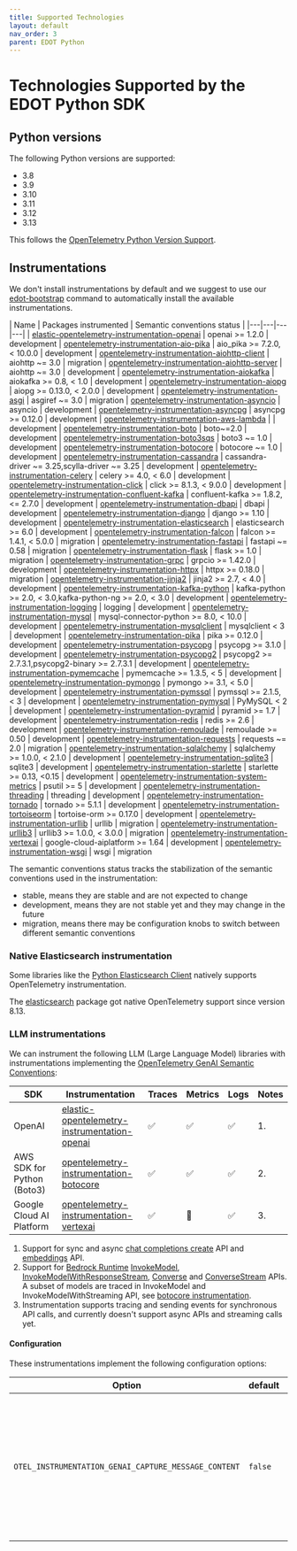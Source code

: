 ```yaml
---
title: Supported Technologies
layout: default
nav_order: 3
parent: EDOT Python
---
```


# Technologies Supported by the EDOT Python SDK

## Python versions

The following Python versions are supported:

 * 3.8
 * 3.9
 * 3.10
 * 3.11
 * 3.12
 * 3.13

This follows the [OpenTelemetry Python Version Support](https://github.com/open-telemetry/opentelemetry-python/?tab=readme-ov-file#python-version-support).

## Instrumentations

We don't install instrumentations by default and we suggest to use our [edot-bootstrap](./setup/index#install-the-available-instrumentation) command to automatically install the available instrumentations.

| Name | Packages instrumented | Semantic conventions status |
|---|---|---|---|
| [elastic-opentelemetry-instrumentation-openai](https://github.com/elastic/elastic-otel-python-instrumentations/blob/main/instrumentation/elastic-opentelemetry-instrumentation-openai) | openai >= 1.2.0 | development
| [opentelemetry-instrumentation-aio-pika](https://github.com/open-telemetry/opentelemetry-python-contrib/tree/main/instrumentation/opentelemetry-instrumentation-aio-pika) | aio_pika >= 7.2.0, < 10.0.0 | development
| [opentelemetry-instrumentation-aiohttp-client](https://github.com/open-telemetry/opentelemetry-python-contrib/tree/main/instrumentation/opentelemetry-instrumentation-aiohttp-client) | aiohttp ~= 3.0 | migration
| [opentelemetry-instrumentation-aiohttp-server](https://github.com/open-telemetry/opentelemetry-python-contrib/tree/main/instrumentation/opentelemetry-instrumentation-aiohttp-server) | aiohttp ~= 3.0 | development
| [opentelemetry-instrumentation-aiokafka](https://github.com/open-telemetry/opentelemetry-python-contrib/tree/main/instrumentation/opentelemetry-instrumentation-aiokafka) | aiokafka >= 0.8, < 1.0 | development
| [opentelemetry-instrumentation-aiopg](https://github.com/open-telemetry/opentelemetry-python-contrib/tree/main/instrumentation/opentelemetry-instrumentation-aiopg) | aiopg >= 0.13.0, < 2.0.0 | development
| [opentelemetry-instrumentation-asgi](https://github.com/open-telemetry/opentelemetry-python-contrib/tree/main/instrumentation/opentelemetry-instrumentation-asgi) | asgiref ~= 3.0 | migration
| [opentelemetry-instrumentation-asyncio](https://github.com/open-telemetry/opentelemetry-python-contrib/tree/main/instrumentation/opentelemetry-instrumentation-asyncio) | asyncio | development
| [opentelemetry-instrumentation-asyncpg](https://github.com/open-telemetry/opentelemetry-python-contrib/tree/main/instrumentation/opentelemetry-instrumentation-asyncpg) | asyncpg >= 0.12.0 | development
| [opentelemetry-instrumentation-aws-lambda](https://github.com/open-telemetry/opentelemetry-python-contrib/tree/main/instrumentation/opentelemetry-instrumentation-aws-lambda) | | development
| [opentelemetry-instrumentation-boto](https://github.com/open-telemetry/opentelemetry-python-contrib/tree/main/instrumentation/opentelemetry-instrumentation-boto) | boto~=2.0 | development
| [opentelemetry-instrumentation-boto3sqs](https://github.com/open-telemetry/opentelemetry-python-contrib/tree/main/instrumentation/opentelemetry-instrumentation-boto3sqs) | boto3 ~= 1.0 | development
| [opentelemetry-instrumentation-botocore](https://github.com/open-telemetry/opentelemetry-python-contrib/tree/main/instrumentation/opentelemetry-instrumentation-botocore) | botocore ~= 1.0 | development
| [opentelemetry-instrumentation-cassandra](https://github.com/open-telemetry/opentelemetry-python-contrib/tree/main/instrumentation/opentelemetry-instrumentation-cassandra) | cassandra-driver ~= 3.25,scylla-driver ~= 3.25 | development
| [opentelemetry-instrumentation-celery](https://github.com/open-telemetry/opentelemetry-python-contrib/tree/main/instrumentation/opentelemetry-instrumentation-celery) | celery >= 4.0, < 6.0 | development
| [opentelemetry-instrumentation-click](https://github.com/open-telemetry/opentelemetry-python-contrib/tree/main/instrumentation/opentelemetry-instrumentation-click) | click >= 8.1.3, < 9.0.0 | development
| [opentelemetry-instrumentation-confluent-kafka](https://github.com/open-telemetry/opentelemetry-python-contrib/tree/main/instrumentation/opentelemetry-instrumentation-confluent-kafka) | confluent-kafka >= 1.8.2, <= 2.7.0 | development
| [opentelemetry-instrumentation-dbapi](https://github.com/open-telemetry/opentelemetry-python-contrib/tree/main/instrumentation/opentelemetry-instrumentation-dbapi) | dbapi | development
| [opentelemetry-instrumentation-django](https://github.com/open-telemetry/opentelemetry-python-contrib/tree/main/instrumentation/opentelemetry-instrumentation-django) | django >= 1.10 | development
| [opentelemetry-instrumentation-elasticsearch](https://github.com/open-telemetry/opentelemetry-python-contrib/tree/main/instrumentation/opentelemetry-instrumentation-elasticsearch) | elasticsearch >= 6.0 | development
| [opentelemetry-instrumentation-falcon](https://github.com/open-telemetry/opentelemetry-python-contrib/tree/main/instrumentation/opentelemetry-instrumentation-falcon) | falcon >= 1.4.1, < 5.0.0 | migration
| [opentelemetry-instrumentation-fastapi](https://github.com/open-telemetry/opentelemetry-python-contrib/tree/main/instrumentation/opentelemetry-instrumentation-fastapi) | fastapi ~= 0.58 | migration
| [opentelemetry-instrumentation-flask](https://github.com/open-telemetry/opentelemetry-python-contrib/tree/main/instrumentation/opentelemetry-instrumentation-flask) | flask >= 1.0 | migration
| [opentelemetry-instrumentation-grpc](https://github.com/open-telemetry/opentelemetry-python-contrib/tree/main/instrumentation/opentelemetry-instrumentation-grpc) | grpcio >= 1.42.0 | development
| [opentelemetry-instrumentation-httpx](https://github.com/open-telemetry/opentelemetry-python-contrib/tree/main/instrumentation/opentelemetry-instrumentation-httpx) | httpx >= 0.18.0 | migration
| [opentelemetry-instrumentation-jinja2](https://github.com/open-telemetry/opentelemetry-python-contrib/tree/main/instrumentation/opentelemetry-instrumentation-jinja2) | jinja2 >= 2.7, < 4.0 | development
| [opentelemetry-instrumentation-kafka-python](https://github.com/open-telemetry/opentelemetry-python-contrib/tree/main/instrumentation/opentelemetry-instrumentation-kafka-python) | kafka-python >= 2.0, < 3.0,kafka-python-ng >= 2.0, < 3.0 | development
| [opentelemetry-instrumentation-logging](https://github.com/open-telemetry/opentelemetry-python-contrib/tree/main/instrumentation/opentelemetry-instrumentation-logging) | logging | development
| [opentelemetry-instrumentation-mysql](https://github.com/open-telemetry/opentelemetry-python-contrib/tree/main/instrumentation/opentelemetry-instrumentation-mysql) | mysql-connector-python >= 8.0, < 10.0 | development
| [opentelemetry-instrumentation-mysqlclient](https://github.com/open-telemetry/opentelemetry-python-contrib/tree/main/instrumentation/opentelemetry-instrumentation-mysqlclient) | mysqlclient < 3 | development
| [opentelemetry-instrumentation-pika](https://github.com/open-telemetry/opentelemetry-python-contrib/tree/main/instrumentation/opentelemetry-instrumentation-pika) | pika >= 0.12.0 | development
| [opentelemetry-instrumentation-psycopg](https://github.com/open-telemetry/opentelemetry-python-contrib/tree/main/instrumentation/opentelemetry-instrumentation-psycopg) | psycopg >= 3.1.0 | development
| [opentelemetry-instrumentation-psycopg2](https://github.com/open-telemetry/opentelemetry-python-contrib/tree/main/instrumentation/opentelemetry-instrumentation-psycopg2) | psycopg2 >= 2.7.3.1,psycopg2-binary >= 2.7.3.1 | development
| [opentelemetry-instrumentation-pymemcache](https://github.com/open-telemetry/opentelemetry-python-contrib/tree/main/instrumentation/opentelemetry-instrumentation-pymemcache) | pymemcache >= 1.3.5, < 5 | development
| [opentelemetry-instrumentation-pymongo](https://github.com/open-telemetry/opentelemetry-python-contrib/tree/main/instrumentation/opentelemetry-instrumentation-pymongo) | pymongo >= 3.1, < 5.0 | development
| [opentelemetry-instrumentation-pymssql](https://github.com/open-telemetry/opentelemetry-python-contrib/tree/main/instrumentation/opentelemetry-instrumentation-pymssql) | pymssql >= 2.1.5, < 3 | development
| [opentelemetry-instrumentation-pymysql](https://github.com/open-telemetry/opentelemetry-python-contrib/tree/main/instrumentation/opentelemetry-instrumentation-pymysql) | PyMySQL < 2 | development
| [opentelemetry-instrumentation-pyramid](https://github.com/open-telemetry/opentelemetry-python-contrib/tree/main/instrumentation/opentelemetry-instrumentation-pyramid) | pyramid >= 1.7 | development
| [opentelemetry-instrumentation-redis](https://github.com/open-telemetry/opentelemetry-python-contrib/tree/main/instrumentation/opentelemetry-instrumentation-redis) | redis >= 2.6 | development
| [opentelemetry-instrumentation-remoulade](https://github.com/open-telemetry/opentelemetry-python-contrib/tree/main/instrumentation/opentelemetry-instrumentation-remoulade) | remoulade >= 0.50 | development
| [opentelemetry-instrumentation-requests](https://github.com/open-telemetry/opentelemetry-python-contrib/tree/main/instrumentation/opentelemetry-instrumentation-requests) | requests ~= 2.0 | migration
| [opentelemetry-instrumentation-sqlalchemy](https://github.com/open-telemetry/opentelemetry-python-contrib/tree/main/instrumentation/opentelemetry-instrumentation-sqlalchemy) | sqlalchemy >= 1.0.0, < 2.1.0 | development
| [opentelemetry-instrumentation-sqlite3](https://github.com/open-telemetry/opentelemetry-python-contrib/tree/main/instrumentation/opentelemetry-instrumentation-sqlite3) | sqlite3 | development
| [opentelemetry-instrumentation-starlette](https://github.com/open-telemetry/opentelemetry-python-contrib/tree/main/instrumentation/opentelemetry-instrumentation-starlette) | starlette >= 0.13, <0.15 | development
| [opentelemetry-instrumentation-system-metrics](https://github.com/open-telemetry/opentelemetry-python-contrib/tree/main/instrumentation/opentelemetry-instrumentation-system-metrics) | psutil >= 5 | development
| [opentelemetry-instrumentation-threading](https://github.com/open-telemetry/opentelemetry-python-contrib/tree/main/instrumentation/opentelemetry-instrumentation-threading) | threading | development
| [opentelemetry-instrumentation-tornado](https://github.com/open-telemetry/opentelemetry-python-contrib/tree/main/instrumentation/opentelemetry-instrumentation-tornado) | tornado >= 5.1.1 | development
| [opentelemetry-instrumentation-tortoiseorm](https://github.com/open-telemetry/opentelemetry-python-contrib/tree/main/instrumentation/opentelemetry-instrumentation-tortoiseorm) | tortoise-orm >= 0.17.0 | development
| [opentelemetry-instrumentation-urllib](https://github.com/open-telemetry/opentelemetry-python-contrib/tree/main/instrumentation/opentelemetry-instrumentation-urllib) | urllib | migration
| [opentelemetry-instrumentation-urllib3](https://github.com/open-telemetry/opentelemetry-python-contrib/tree/main/instrumentation/opentelemetry-instrumentation-urllib3) | urllib3 >= 1.0.0, < 3.0.0 | migration
| [opentelemetry-instrumentation-vertexai](https://github.com/open-telemetry/opentelemetry-python-contrib/tree/main/instrumentation-genai/opentelemetry-instrumentation-vertexai) | google-cloud-aiplatform >= 1.64 | development
| [opentelemetry-instrumentation-wsgi](https://github.com/open-telemetry/opentelemetry-python-contrib/tree/main/instrumentation/opentelemetry-instrumentation-wsgi) | wsgi | migration

The semantic conventions status tracks the stabilization of the semantic conventions used in the instrumentation:
- stable, means they are stable and are not expected to change
- development, means they are not stable yet and they may change in the future
- migration, means there may be configuration knobs to switch between different semantic conventions

### Native Elasticsearch instrumentation

Some libraries like the [Python Elasticsearch Client](https://www.elastic.co/guide/en/elasticsearch/client/python-api/current/index.html)
natively supports OpenTelemetry instrumentation.

The [elasticsearch](https://elasticsearch-py.readthedocs.io/en/latest/) package got native OpenTelemetry support since version 8.13.

### LLM instrumentations

We can instrument the following LLM (Large Language Model) libraries with instrumentations implementing the [OpenTelemetry GenAI Semantic Conventions](https://opentelemetry.io/docs/specs/semconv/gen-ai/):

| **SDK**                     | **Instrumentation**                          | **Traces** | **Metrics** | **Logs** | **Notes** |
|-----------------------------|----------------------------------------------|------------|-------------|----------|-----------|
| OpenAI                      | [elastic-opentelemetry-instrumentation-openai](https://github.com/elastic/elastic-otel-python-instrumentations/blob/main/instrumentation/elastic-opentelemetry-instrumentation-openai) | ✅         | ✅          | ✅       | 1.        |
| AWS SDK for Python (Boto3)  | [opentelemetry-instrumentation-botocore](https://github.com/open-telemetry/opentelemetry-python-contrib/tree/main/instrumentation/opentelemetry-instrumentation-botocore)              | ✅         | ✅          | ✅       | 2.        |
| Google Cloud AI Platform    | [opentelemetry-instrumentation-vertexai](https://github.com/open-telemetry/opentelemetry-python-contrib/tree/main/instrumentation-genai/opentelemetry-instrumentation-vertexai)        | ✅         | 🚧          | ✅       | 3.        |

1. Support for sync and async [chat completions create](https://platform.openai.com/docs/guides/text?api-mode=chat) API and [embeddings](https://platform.openai.com/docs/guides/embeddings?lang=python) API.
2. Support for [Bedrock Runtime](https://boto3.amazonaws.com/v1/documentation/api/latest/reference/services/bedrock-runtime.html) [InvokeModel](https://docs.aws.amazon.com/bedrock/latest/APIReference/API_runtime_InvokeModel.html), [InvokeModelWithResponseStream](https://docs.aws.amazon.com/bedrock/latest/APIReference/API_runtime_InvokeModelWithResponseStream.html), [Converse](https://docs.aws.amazon.com/bedrock/latest/APIReference/API_runtime_Converse.html) and [ConverseStream](https://docs.aws.amazon.com/bedrock/latest/APIReference/API_runtime_ConverseStream.html) APIs. A subset of models are traced in InvokeModel and InvokeModelWithStreaming API, see [botocore instrumentation](https://github.com/open-telemetry/opentelemetry-python-contrib/tree/main/instrumentation/opentelemetry-instrumentation-botocore#bedrock-runtime).
3. Instrumentation supports tracing and sending events for synchronous API calls, and currently doesn't support async APIs and streaming calls yet.

#### Configuration

These instrumentations implement the following configuration options:

| Option                                                | default | description               |
|-------------------------------------------------------|---------|:--------------------------|
| `OTEL_INSTRUMENTATION_GENAI_CAPTURE_MESSAGE_CONTENT`  | `false`| If set to `true`, enables the capturing of request and response content in the log events outputted by the agent.
